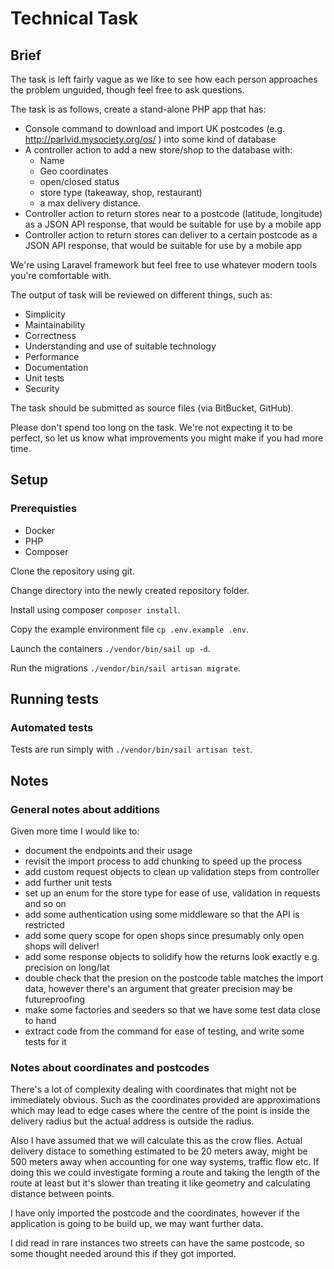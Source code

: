 # Technical Task

## Brief

The task is left fairly vague as we like to see how each person approaches the problem unguided, though feel free to ask questions.

The task is as follows, create a stand-alone PHP app that has:

* Console command to download and import UK postcodes (e.g. http://parlvid.mysociety.org/os/ ) into some kind of database
* A controller action to add a new store/shop to the database with:
  * Name
  * Geo coordinates
  * open/closed status
  * store type (takeaway, shop, restaurant)
  * a max delivery distance.
* Controller action to return stores near to a postcode (latitude, longitude) as a JSON API response, that would be suitable for use by a mobile app
* Controller action to return stores can deliver to a certain postcode as a JSON API response, that would be suitable for use by a mobile app

We're using Laravel framework but feel free to use whatever modern tools you're comfortable with.

The output of task will be reviewed on different things, such as:
* Simplicity
* Maintainability
* Correctness
* Understanding and use of suitable technology
* Performance
* Documentation
* Unit tests
* Security

The task should be submitted as source files (via BitBucket, GitHub).

Please don't spend too long on the task. We're not expecting it to be perfect, so let us know what improvements you might make if you had more time.

## Setup

### Prerequisties

* Docker
* PHP
* Composer

Clone the repository using git.

Change directory into the newly created repository folder.

Install using composer `composer install`.

Copy the example environment file `cp .env.example .env`.

Launch the containers `./vendor/bin/sail up -d`.

Run the migrations `./vendor/bin/sail artisan migrate`.


## Running tests

### Automated tests

Tests are run simply with `./vendor/bin/sail artisan test`.

## Notes

### General notes about additions

Given more time I would like to:

* document the endpoints and their usage
* revisit the import process to add chunking to speed up the process
* add custom request objects to clean up validation steps from controller
* add further unit tests
* set up an enum for the store type for ease of use, validation in requests and so on
* add some authentication using some middleware so that the API is restricted
* add some query scope for open shops since presumably only open shops will deliver!
* add some response objects to solidify how the returns look exactly e.g. precision on long/lat
* double check that the presion on the postcode table matches the import data, however there's an argument that greater precision may be futureproofing
* make some factories and seeders so that we have some test data close to hand
* extract code from the command for ease of testing, and write some tests for it

### Notes about coordinates and postcodes

There's a lot of complexity dealing with coordinates that might not be immediately obvious. Such as the coordinates provided are approximations which may lead to edge cases where the centre of the point is inside the delivery radius but the actual address is outside the radius.

Also I have assumed that we will calculate this as the crow flies. Actual delivery distace to something estimated to be 20 meters away, might be 500 meters away when accounting for one way systems, traffic flow etc. If doing this we could investigate forming a route and taking the length of the route at least but it's slower than treating it like geometry and calculating distance between points.

I have only imported the postcode and the coordinates, however if the application is going to be build up, we may want further data.

I did read in rare instances two streets can have the same postcode, so some thought needed around this if they got imported.
